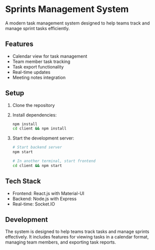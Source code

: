 # Sprints Management System

A modern task management system designed to help teams track and manage sprint tasks efficiently.

## Features
- Calendar view for task management
- Team member task tracking
- Task export functionality
- Real-time updates
- Meeting notes integration

## Setup

1. Clone the repository
2. Install dependencies:
   ```bash
   npm install
   cd client && npm install
   ```

3. Start the development server:
   ```bash
   # Start backend server
   npm start
   
   # In another terminal, start frontend
   cd client && npm start
   ```

## Tech Stack
- Frontend: React.js with Material-UI
- Backend: Node.js with Express
- Real-time: Socket.IO

## Development
The system is designed to help teams track tasks and manage sprints effectively. It includes features for viewing tasks in a calendar format, managing team members, and exporting task reports.
